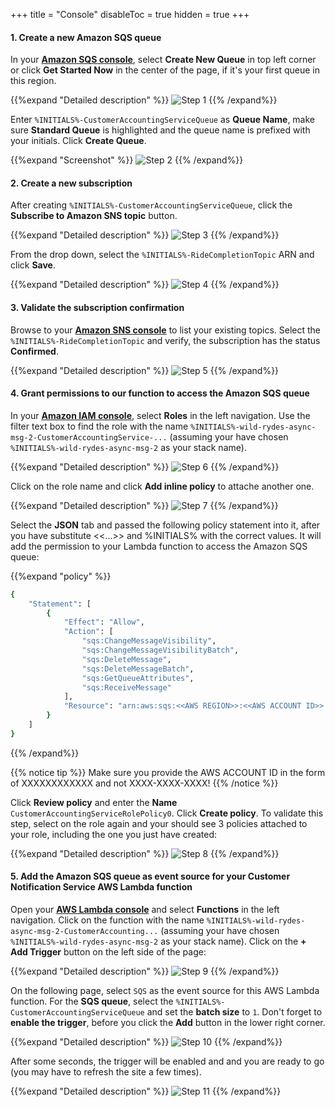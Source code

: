 +++
title = "Console"
disableToc = true
hidden = true
+++

#### 1. Create a new Amazon SQS queue

In your **[Amazon SQS console](https://console.aws.amazon.com/sqs/home?)**, select **Create New Queue** in top left corner or click **Get Started Now** in the center of the page, if it's your first queue in this region.

{{%expand "Detailed description" %}}
![Step 1](step-1-console.png)
{{% /expand%}}

Enter `%INITIALS%-CustomerAccountingServiceQueue` as **Queue Name**, make sure **Standard Queue** is highlighted and the queue name is prefixed with your initials. Click **Create Queue**.


{{%expand "Screenshot" %}}
![Step 2](step-2-console.png)
{{% /expand%}}

#### 2. Create a new subscription

After creating `%INITIALS%-CustomerAccountingServiceQueue`, click the **Subscribe to Amazon SNS topic** button.

{{%expand "Detailed description" %}}
![Step 3](step-3-console.png)
{{% /expand%}}

From the drop down, select the `%INITIALS%-RideCompletionTopic` ARN and click **Save**.

{{%expand "Detailed description" %}}
![Step 4](step-4-console.png)
{{% /expand%}}

#### 3. Validate the subscription confirmation

Browse to your **[Amazon SNS console](https://console.aws.amazon.com/sns/v3/home?#/topics)** to list your existing topics. Select the `%INITIALS%-RideCompletionTopic` and verify, the subscription has the status **Confirmed**.

{{%expand "Detailed description" %}}
![Step 5](step-5-console.png)
{{% /expand%}}


#### 4. Grant permissions to our function to access the Amazon SQS queue

In your **[Amazon IAM console](https://console.aws.amazon.com/iam)**, select **Roles** in the left navigation. Use the filter text box to find the role with the name `%INITIALS%-wild-rydes-async-msg-2-CustomerAccountingService-...` (assuming your have chosen `%INITIALS%-wild-rydes-async-msg-2` as your stack name).  

{{%expand "Detailed description" %}}
![Step 6](step-6-console.png)
{{% /expand%}}

Click on the role name and click **Add inline policy** to attache another one.

{{%expand "Detailed description" %}}
![Step 7](step-7-console.png)
{{% /expand%}}

Select the **JSON** tab and passed the following policy statement into it, after you have substitute <<...>> and %INITIALS% with the correct values. It will add the permission to your Lambda function to access the Amazon SQS queue:

{{%expand "policy" %}}
```bash
{
    "Statement": [
        {
            "Effect": "Allow",
            "Action": [
                "sqs:ChangeMessageVisibility",
                "sqs:ChangeMessageVisibilityBatch",
                "sqs:DeleteMessage",
                "sqs:DeleteMessageBatch",
                "sqs:GetQueueAttributes",
                "sqs:ReceiveMessage"
            ],
            "Resource": "arn:aws:sqs:<<AWS REGION>>:<<AWS ACCOUNT ID>>:%INITIALS%-CustomerAccountingServiceQueue"
        }
    ]
}
```
{{% /expand%}}

{{% notice tip %}}
Make sure you provide the AWS ACCOUNT ID in the form of XXXXXXXXXXXX and not XXXX-XXXX-XXXX!
{{% /notice %}}

Click **Review policy** and enter the **Name** `CustomerAccountingServiceRolePolicy0`. Click **Create policy**. To validate this step, select on the role again and your should see 3 policies attached to your role, including the one you just have created:  

{{%expand "Detailed description" %}}
![Step 8](step-8-console.png)
{{% /expand%}}


#### 5. Add the Amazon SQS queue as event source for your Customer Notification Service AWS Lambda function

Open your **[AWS Lambda console](https://console.aws.amazon.com/lambda/home?#/functions)** and select **Functions** in the left navigation. Click on the function with the name `%INITIALS%-wild-rydes-async-msg-2-CustomerAccounting...` (assuming your have chosen `%INITIALS%-wild-rydes-async-msg-2` as your stack name). Click on the **+ Add Trigger** button on the left side of the page:

{{%expand "Detailed description" %}}
![Step 9](step-9-console.png)
{{% /expand%}}

On the following page, select `SQS` as the event source for this AWS Lambda function. For the **SQS queue**, select the `%INITIALS%-CustomerAccountingServiceQueue` and set the **batch size** to `1`. Don't forget to **enable the trigger**, before you click the **Add** button in the lower right corner.

{{%expand "Detailed description" %}}
![Step 10](step-10-console.png)
{{% /expand%}}

After some seconds, the trigger will be enabled and and you are ready to go (you may have to refresh the site a few times).

{{%expand "Detailed description" %}}
![Step 11](step-11-console.png)
{{% /expand%}}
